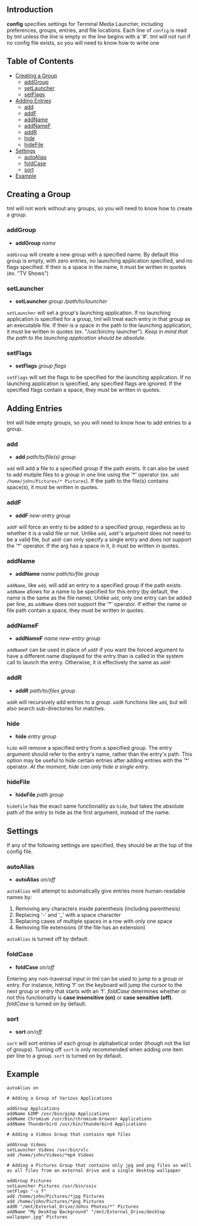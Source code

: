 ## Introduction

**config** specifies settings for Terminal Media Launcher, including preferences, groups, entries, and file locations. Each line of `config` is read by tml unless the line is empty or the line begins with a '#'. tml will not run if no config file exists, so you will need to know how to write one

## Table of Contents

- [Creating a Group](#CreatingAGroup)
	- [addGroup](#addGroup)
	- [setLauncher](#setLauncher)
	- [setFlags](#setFlags)
- [Adding Entries](#AddingEntries)
	- [add](#add)
	- [addF](#addF)
	- [addName](#addName)
	- [addNameF](#addNameF)
	- [addR](#addR)
	- [hide](#hide)
	- [hideFile](#hideFile)
- [Settings](#Settings)
	- [autoAlias](#autoAlias)
	- [foldCase](#foldCase)
	- [sort](#sort)
- [Example](#Example)

## Creating a Group <a name="CreatingAGroup"></a>

tml will not work without any groups, so you will need to know how to create a group.

### addGroup

- **addGroup** *name*

`addGroup` will create a new group with a specified name. By default this group is empty, with zero entries, no launching application specified, and no flags specified. If their is a space in the name, it must be written in quotes (ex. "TV Shows")

### setLauncher

- **setLauncher** *group* */path/to/launcher*

`setLauncher` will set a group's launching application. If no launching application is specified for a group, tml will treat each entry in that group as an executable file. If their is a space in the path to the launching application, it must be written in quotes (ex. "/usr/bin/my launcher"). *Keep in mind that the path to the launching application should be absolute*.

### setFlags

- **setFlags** *group* *flags*

`setFlags` will set the flags to be specified for the launching application. If no launching application is specified, any specified flags are ignored. If the specified flags contain a space, they must be written in quotes.

## Adding Entries <a name=AddingEntries></a>

tml will hide empty groups, so you will need to know how to add entries to a group.

### add

- **add** *path/to/file(s)* *group*

`add` will add a file to a specified group if the path exists. It can also be used to add mutiple files to a group in one line using the '\*' operator (ex. `add /home/john/Pictures/* Pictures`). If the path to the file(s) contains space(s), it must be written in quotes.

### addF

- **addF** *new-entry* *group*

`addF` will force an entry to be added to a specified group, regardless as to whether it is a valid file or not. Unlike `add`, `addF`'s argument does not need to be a valid file, but `addF` can only specify a single entry and does not support the '\*' operator. If the arg has a space in it, it must be written in quotes.

### addName

- **addName** *name* *path/to/file* *group*

`addName`, like `add`, will add an entry to a specified group if the path exists. `addName` allows for a name to be specified for this entry (by default, the name is the same as the file name). Unlike `add`, only one entry can be added per line, as `addName` does not support the '\*' operator. If either the name or file path contain a space, they must be written in quotes.

### addNameF

- **addNameF** *name* *new-entry* *group*

`addNameF` can be used in place of `addF` if you want the forced argument to have a different name displayed for the entry than is called in the system call to launch the entry. Otherwise, it is effectively the same as `addF`

### addR

- **addR** *path/to/files* *group*

`addR` will recursively add entries to a group. `addR` functions like `add`, but will also search sub-directories for matches. 

### hide

- **hide** *entry* *group*

`hide` will remove a specified entry from a specified group. The entry argument should refer to the entry's name, rather than the entry's path. This option may be useful to hide certain entries after adding entries with the '\*' operator. *At the moment, hide can only hide a single entry*.

### hideFile

- **hideFile** *path* *group*

`hideFile` has the exact same functionality as `hide`, but takes the absolute path of the entry to hide as the first argument, instead of the name.

## Settings

If any of the following settings are specified, they should be at the top of the config file.

### autoAlias

- **autoAlias** *on/off*

`autoAlias` will attempt to automatically give entries more human-readable names by:

1. Removing any characters inside parenthesis (including parenthesis)
2. Replacing '-' and '\_' with a space character
3. Replacing cases of multiple spaces in a row with only one space
4. Removing file extensions (if the file has an extension) 

`autoAlias` is turned off by default.

### foldCase

- **foldCase** *on/off*

Entering any non-traversal input in tml can be used to jump to a group or entry. For instance, hitting 'f' on the keyboard will jump the cursor to the next group or entry that starts with an 'f'. *foldCase* determines whether or not this functionality is **case insensitive (on)** or **case sensitive (off)**. *foldCase* is turned on by default.

### sort

- **sort** *on/off*

`sort` will sort entries of each group in alphabetical order (though not the list of groups). Turning off `sort` is only recommended when adding one item per line to a group. `sort` is turned on by default.

## Example

```
autoAlias on

# Adding a Group of Various Applications

addGroup Applcations
addName GIMP /usr/bin/gimp Applications
addName Chromium /usr/bin/chromium-browser Applications
addName Thunderbird /usr/bin/thunderbird Applications

# Adding a Videos Group that contains mp4 files

addGroup Videos
setLauncher Videos /usr/bin/vlc
add /home/john/Videos/*mp4 Videos

# Adding a Pictures Group that contains only jpg and png files as well as all files from an external drive and a single desktop wallpaper

addGroup Pictures
setLauncher Pictures /usr/bin/sxiv
setFlags "-s f"
add /home/john/Pictures/*jpg Pictures
add /home/john/Pictures/*png Pictures
addR "/mnt/External_Drive/Johns Photos/*" Pictures
addName "My Desktop Background" "/mnt/External_Drive/desktop wallpaper.jpg" Pictures
```
